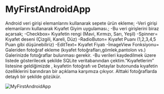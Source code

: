 # MyFirstAndroidApp
 Android veri girişi elemanlarını kullanarak sepete ürün ekleme;
-Veri girişi elemanlarını kullanarak Kıyafet Giyim uygulaması.;
-Bu veri girişlerini biraz açarsak;
-Checkbox= Kıyafetin rengi (Mavi, Kırmızı, Sarı, Yeşil)
-Spinner= Kıyafet deseni (Çizgili, Kareli, Düz)
-RadioButon= Kıyafet Puanı (1,2,3,4,5 Puan gibi düşünebiliriz)
-EditText= Kıyafet Fiyatı
-İmageView Fonksiyonu= Galeriden fotoğraf ekleme (kıyafet fotoğrafları,gömlek,pantolon vs.) Galerinizde fotoğraflar bulunması gerekir.
-Bu verileri kaydedilmek üzere listede gösterilecek şekilde SQLite veritabanından çektim.”Kıyafetlerim” listesine geldiğimizde , kıyafetin fotoğrafı ve Detaylar butonunda kıyafetin özelliklerini barındıran bir açıklama karşımıza çıkıyor. Alttaki fotoğraflarda detaylı bir şekilde gözükür.

![MyFirstAndroidApp](https://github.com/onursonmeznet/MyFirstAndroidApp/blob/main/img.png)
